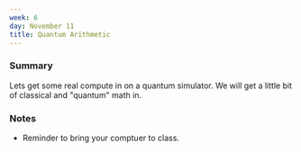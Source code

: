 ```yaml
---
week: 6
day: November 11
title: Quantum Arithmetic
---
```


### Summary
Lets get some real compute in on a quantum simulator. We will get a little bit of classical and "quantum" math in.

### Notes
- Reminder to bring your comptuer to class.